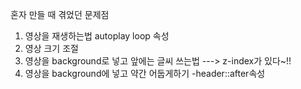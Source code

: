 혼자 만들 때 겪었던 문제점

1. 영상을 재생하는법 autoplay loop 속성
2. 영상 크기 조절
3. 영상을 background로 넣고 앞에는 글씨 쓰는법  ---> z-index가 있다~!!
4. 영상을 background에 넣고 약간 어둡게하기 -header::after속성
